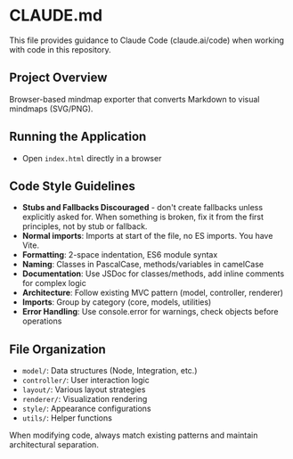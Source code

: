# CLAUDE.md

This file provides guidance to Claude Code (claude.ai/code) when working with code in this repository.

## Project Overview
Browser-based mindmap exporter that converts Markdown to visual mindmaps (SVG/PNG).

## Running the Application
- Open `index.html` directly in a browser

## Code Style Guidelines
- **Stubs and Fallbacks Discouraged** - don't create fallbacks unless explicitly asked for. When something is broken, fix it from the first principles, not by stub or fallback.
- **Normal imports**: Imports at start of the file, no ES imports. You have Vite.
- **Formatting**: 2-space indentation, ES6 module syntax
- **Naming**: Classes in PascalCase, methods/variables in camelCase
- **Documentation**: Use JSDoc for classes/methods, add inline comments for complex logic
- **Architecture**: Follow existing MVC pattern (model, controller, renderer)
- **Imports**: Group by category (core, models, utilities)
- **Error Handling**: Use console.error for warnings, check objects before operations

## File Organization
- `model/`: Data structures (Node, Integration, etc.)
- `controller/`: User interaction logic
- `layout/`: Various layout strategies
- `renderer/`: Visualization rendering
- `style/`: Appearance configurations
- `utils/`: Helper functions

When modifying code, always match existing patterns and maintain architectural separation.

